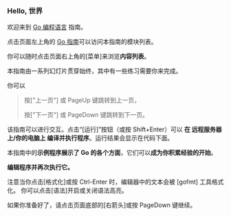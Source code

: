 
### Hello, 世界

欢迎来到 [Go 编程语言](https://go-zh.org/) 指南。

点击页面左上角的 [Go 指南](https://tour.go-zh.org/list)可以访问本指南的模块列表。

你可以随时点击页面右上角的[菜单]来浏览**内容列表**。

本指南由一系列幻灯片贯穿始终，其中有一些练习需要你来完成。

你可以
> 按["上一页"] 或 PageUp 键跳转到上一页，
>
> 按["下一页"] 或 PageDown 键跳转到下一页。

该指南可以进行交互。点击“[运行]”按钮（或按 Shift+Enter）可以
**在 远程服务器上/你的电脑上 编译并执行程序**。运行结果会显示在代码下面。

本指南中的**示例程序展示了 Go 的各个方面**，它们可以**成为你积累经验的开始**。

**编辑程序并再次执行它。**

注意当你点击[格式化]或按 Ctrl-Enter 时，编辑器中的文本会被 [gofmt] 工具格式化。
你可以点击[语法]开启或关闭语法高亮。

如果你准备好了，请点击页面底部的[右箭头]或按 PageDown 键继续。

